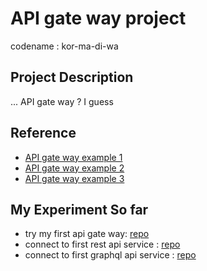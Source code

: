 # API gate way project

codename : kor-ma-di-wa

## Project Description
... API gate way ? I guess

## Reference
- [API gate way example 1](https://www.solo.io/topics/api-gateway/api-gateway-spring-boot/)
- [API gate way example 2](https://spring.io/guides/gs/gateway/)
- [API gate way example 3](https://www.geeksforgeeks.org/java-spring-boot-microservices-develop-api-gateway-using-spring-cloud-gateway/)

## My Experiment So far
- try my first api gate way: [repo](https://github.com/oat431/try-api-gateway)
- connect to first rest api service : [repo](https://github.com/oat431/spb3-demo-rest-api)
- connect to first graphql api service : [repo](https://github.com/oat431/spb3-demo-graphql-api)
